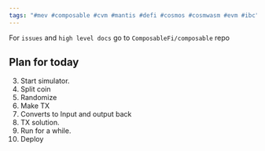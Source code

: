 ```yaml
---
tags: "#mev #composable #cvm #mantis #defi #cosmos #cosmwasm #evm #ibc"
---
```


For `issues` and `high level docs` go to `ComposableFi/composable` repo


## Plan for today

3. Start simulator.
4. Split coin
5. Randomize
6. Make TX
7. Converts to Input and output back
8. TX solution.
6. Run for a while.
7. Deploy